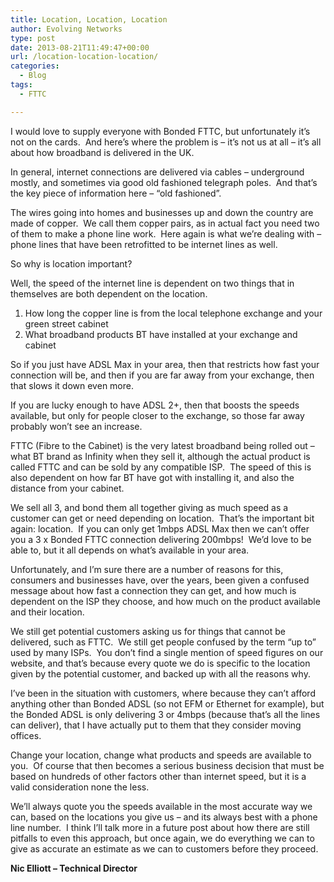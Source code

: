 ```yaml
---
title: Location, Location, Location
author: Evolving Networks
type: post
date: 2013-08-21T11:49:47+00:00
url: /location-location-location/
categories:
  - Blog
tags:
  - FTTC

---
```

I would love to supply everyone with Bonded FTTC, but unfortunately it’s not on the cards.  And here’s where the problem is – it’s not us at all – it’s all about how broadband is delivered in the UK.

In general, internet connections are delivered via cables – underground mostly, and sometimes via good old fashioned telegraph poles.  And that’s the key piece of information here – “old fashioned”.

The wires going into homes and businesses up and down the country are made of copper.  We call them copper pairs, as in actual fact you need two of them to make a phone line work.  Here again is what we’re dealing with – phone lines that have been retrofitted to be internet lines as well.

So why is location important?

Well, the speed of the internet line is dependent on two things that in themselves are both dependent on the location.

  1. How long the copper line is from the local telephone exchange and your green street cabinet
  2. What broadband products BT have installed at your exchange and cabinet

So if you just have ADSL Max in your area, then that restricts how fast your connection will be, and then if you are far away from your exchange, then that slows it down even more.

If you are lucky enough to have ADSL 2+, then that boosts the speeds available, but only for people closer to the exchange, so those far away probably won’t see an increase.

FTTC (Fibre to the Cabinet) is the very latest broadband being rolled out – what BT brand as Infinity when they sell it, although the actual product is called FTTC and can be sold by any compatible ISP.  The speed of this is also dependent on how far BT have got with installing it, and also the distance from your cabinet.

We sell all 3, and bond them all together giving as much speed as a customer can get or need depending on location.  That’s the important bit again: location.  If you can only get 1mbps ADSL Max then we can’t offer you a 3 x Bonded FTTC connection delivering 200mbps!  We’d love to be able to, but it all depends on what’s available in your area.

Unfortunately, and I’m sure there are a number of reasons for this, consumers and businesses have, over the years, been given a confused message about how fast a connection they can get, and how much is dependent on the ISP they choose, and how much on the product available and their location.

We still get potential customers asking us for things that cannot be delivered, such as FTTC.  We still get people confused by the term “up to” used by many ISPs.  You don’t find a single mention of speed figures on our website, and that’s because every quote we do is specific to the location given by the potential customer, and backed up with all the reasons why.

I’ve been in the situation with customers, where because they can’t afford anything other than Bonded ADSL (so not EFM or Ethernet for example), but the Bonded ADSL is only delivering 3 or 4mbps (because that’s all the lines can deliver), that I have actually put to them that they consider moving offices.

Change your location, change what products and speeds are available to you.  Of course that then becomes a serious business decision that must be based on hundreds of other factors other than internet speed, but it is a valid consideration none the less.

We’ll always quote you the speeds available in the most accurate way we can, based on the locations you give us – and its always best with a phone line number.  I think I’ll talk more in a future post about how there are still pitfalls to even this approach, but once again, we do everything we can to give as accurate an estimate as we can to customers before they proceed.

**Nic Elliott – Technical Director**